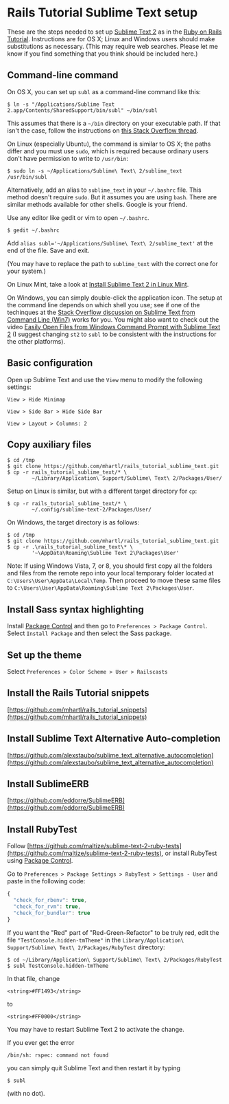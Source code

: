 # Rails Tutorial Sublime Text setup

These are the steps needed to set up [Sublime Text 2](http://www.sublimetext.com/) as in the [Ruby on Rails Tutorial](http://ruby.railstutorial.org). Instructions are for OS X; Linux and Windows users should make substitutions as necessary. (This may require web searches. Please let me know if you find something that you think should be included here.)

## Command-line command

On OS X, you can set up `subl` as a command-line command like this:

    $ ln -s "/Applications/Sublime Text 2.app/Contents/SharedSupport/bin/subl" ~/bin/subl

This assumes that there is a `~/bin` directory on your executable path. If that isn't the case, follow the instructions on [this Stack Overflow thread](http://stackoverflow.com/questions/13655343/sublime-text-2-os-x-command-line).

On Linux (especially Ubuntu), the command is similar to OS X; the paths differ and you must use `sudo`, which is required because ordinary users don't have permission to write to `/usr/bin`:

    $ sudo ln -s ~/Applications/Sublime\ Text\ 2/sublime_text /usr/bin/subl

Alternatively, add an alias to `sublime_text` in your `~/.bashrc` file.  This method doesn't require `sudo`. But it assumes you are using `bash`. There are similar methods available for other shells. Google is your friend.

Use any editor like gedit or vim to open `~/.bashrc`.

    $ gedit ~/.bashrc

Add `alias subl='~/Applications/Sublime\ Text\ 2/sublime_text'` at the end of the file. Save and exit.

(You may have to replace the path to `sublime_text` with the correct one for your system.)

On Linux Mint, take a look at [Install Sublime Text 2 in Linux Mint](http://blog.hugeaim.com/2012/03/13/install-sublime-text-2-in-linux-mint/).

On Windows, you can simply double-click the application icon. The setup at the command line depends on which shell you use; see if one of the techinques at the [Stack Overflow discussion on Sublime Text from Command Line (Win7)](http://stackoverflow.com/questions/9440639/sublime-text-from-command-line-win7) works for you. You might also want to check out the video [Easily Open Files from Windows Command Prompt with Sublime Text 2](http://youtu.be/zcUpdw5_uSY) (I suggest changing `st2` to `subl` to be consistent with the instructions for the other platforms).

## Basic configuration

Open up Sublime Text and use the `View` menu to modify the following settings:

`View > Hide Minimap`

`View > Side Bar > Hide Side Bar`

`View > Layout > Columns: 2`

## Copy auxiliary files

    $ cd /tmp
    $ git clone https://github.com/mhartl/rails_tutorial_sublime_text.git
    $ cp -r rails_tutorial_sublime_text/* \
            ~/Library/Application\ Support/Sublime\ Text\ 2/Packages/User/

Setup on Linux is similar, but with a different target directory for `cp`:

    $ cp -r rails_tutorial_sublime_text/* \
            ~/.config/sublime-text-2/Packages/User/

On Windows, the target directory is as follows:

    $ cd /tmp
    $ git clone https://github.com/mhartl/rails_tutorial_sublime_text.git
    $ cp -r .\rails_tutorial_sublime_text\* \
            '~\AppData\Roaming\Sublime Text 2\Packages\User'

Note: If using Windows Vista, 7, or 8, you should first copy all the folders and files from the remote repo into your local temporary folder located at `C:\Users\User\AppData\Local\Temp`. Then proceed to move these same files to `C:\Users\User\AppData\Roaming\Sublime Text 2\Packages\User`.

## Install Sass syntax highlighting

Install [Package Control](https://sublime.wbond.net/) and then go to `Preferences > Package Control`. Select `Install Package` and then select the Sass package.

## Set up the theme

Select `Preferences > Color Scheme > User > Railscasts`

## Install the Rails Tutorial snippets

[https://github.com/mhartl/rails_tutorial_snippets](https://github.com/mhartl/rails_tutorial_snippets)

## Install Sublime Text Alternative Auto-completion

[https://github.com/alexstaubo/sublime_text_alternative_autocompletion](https://github.com/alexstaubo/sublime_text_alternative_autocompletion)

## Install SublimeERB

[https://github.com/eddorre/SublimeERB](https://github.com/eddorre/SublimeERB)

## Install RubyTest

Follow [https://github.com/maltize/sublime-text-2-ruby-tests](https://github.com/maltize/sublime-text-2-ruby-tests), or install RubyTest using [Package Control](https://sublime.wbond.net/).

Go to `Preferences > Package Settings > RubyTest > Settings - User` and paste in the following code:

```javascript
{
  "check_for_rbenv": true,
  "check_for_rvm": true,
  "check_for_bundler": true
}
```

If you want the "Red" part of "Red-Green-Refactor" to be truly red, edit the file `"TestConsole.hidden-tmTheme"` in the `Library/Application\ Support/Sublime\ Text\ 2/Packages/RubyTest` directory:

    $ cd ~/Library/Application\ Support/Sublime\ Text\ 2/Packages/RubyTest
    $ subl TestConsole.hidden-tmTheme

In that file, change

    <string>#FF1493</string>

to

    <string>#FF0000</string>

You may have to restart Sublime Text 2 to activate the change.

If you ever get the error

    /bin/sh: rspec: command not found

you can simply quit Sublime Text and then restart it by typing

    $ subl

(with no dot).
